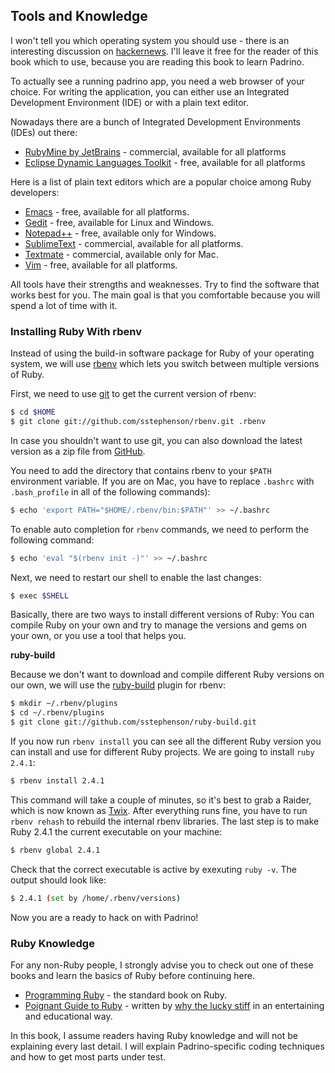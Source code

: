 ## Tools and Knowledge

I won't tell you which operating system you should use - there is an interesting discussion on [hackernews](https://news.ycombinator.com/item?id=3786674 "hackernews"). I'll leave it free for the reader of this book which to use, because you are reading this book to learn Padrino.


To actually see a running padrino app, you need a web browser of your choice. For writing the application, you can either use an Integrated Development Environment (IDE) or with a plain text editor.


Nowadays there are a bunch of Integrated Development Environments (IDEs) out there:


- [RubyMine by JetBrains](https://www.jetbrains.com/ruby "RubyMine") - commercial, available for all platforms
- [Eclipse Dynamic Languages Toolkit](https://projects.eclipse.org/projects/technology.dltk "Aptana RadRails") - free, available for all platforms


Here is a list of plain text editors which are a popular choice among Ruby developers:


- [Emacs](https://www.gnu.org/s/emacs "Emacs") - free, available for all platforms.
- [Gedit](https://wiki.gnome.org/Apps/Gedit "Gedit") - free, available for Linux and Windows.
- [Notepad++](https://notepad-plus-plus.org "Notepad ++") - free, available only for Windows.
- [SublimeText](https://www.sublimetext.com/ "SublimeText") - commercial, available for all platforms.
- [Textmate](https://macromates.com/ "Textmate") - commercial, available only for Mac.
- [Vim](http://www.vim.org "Vim") - free, available for all platforms.


All tools have their strengths and weaknesses. Try to find the software that works best for you. The main goal is that
you comfortable because you will spend a lot of time with it.


### Installing Ruby With rbenv

Instead of using the build-in software package for Ruby of your operating system, we will use
[rbenv](https://github.com/sstephenson/rbenv "rbenv") which lets you switch between multiple versions of Ruby.


First, we need to use [git](https://git-scm.org "git") to get the current version of rbenv:


```sh
$ cd $HOME
$ git clone git://github.com/sstephenson/rbenv.git .rbenv
```


In case you shouldn't want to use git, you can also download the latest version as a zip file from
[GitHub](https://github.com "GitHub").


You need to add the directory that contains rbenv to your `$PATH` environment variable.  If you are on Mac, you have to
replace `.bashrc` with `.bash_profile` in all of the following commands):


```sh
$ echo 'export PATH="$HOME/.rbenv/bin:$PATH"' >> ~/.bashrc
```


To enable auto completion for `rbenv` commands, we need to perform the following command:


```sh
$ echo 'eval "$(rbenv init -)"' >> ~/.bashrc
```


Next, we need to restart our shell to enable the last changes:


```sh
$ exec $SHELL
```


Basically, there are two ways to install different versions of Ruby: You can compile Ruby on your
own and try to manage the versions and gems on your own, or you use a tool that helps you.


**ruby-build**

Because we don't want to download and compile different Ruby versions on our own, we will use the
[ruby-build](https://github.com/sstephenson/ruby-build "ruby-build") plugin for rbenv:


```sh
$ mkdir ~/.rbenv/plugins
$ cd ~/.rbenv/plugins
$ git clone git://github.com/sstephenson/ruby-build.git
```


If you now run `rbenv install` you can see all the different Ruby version you can install and use for different Ruby
projects. We are going to install `ruby 2.4.1`:


```sh
$ rbenv install 2.4.1
```


This command will take a couple of minutes, so it's best to grab a Raider, which is now known as
[Twix](https://en.wikipedia.org/wiki/Twix "Twix").  After everything runs fine, you have to run `rbenv rehash` to rebuild
the internal rbenv libraries. The last step is to make Ruby 2.4.1 the current executable on your machine:


```sh
$ rbenv global 2.4.1
```


Check that the correct executable is active by exexuting `ruby -v`. The output should look like:


```sh
$ 2.4.1 (set by /home/.rbenv/versions)
```


Now you are a ready to hack on with Padrino!


### Ruby Knowledge

For any non-Ruby people, I strongly advise you to check out one of these books and learn the basics of Ruby before
continuing here.


- [Programming Ruby](https://pragprog.com/book/ruby4/programming-ruby-1-9-2-0 "Programming Ruby") - the
  standard book on Ruby.
- [Poignant Guide to Ruby](http://poignant.guide/ "Poignant Guide To Ruby") -
  written by [why the lucky stiff](https://en.wikipedia.org/wiki/Why_the_lucky_stiff "Stiff") in
  an entertaining and educational way.


In this book, I assume readers having Ruby knowledge and will not be explaining every last detail. I will explain
Padrino-specific coding techniques and how to get most parts under test.

